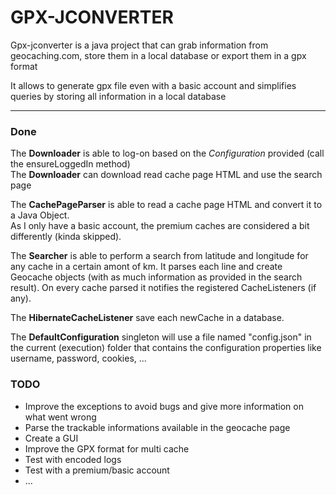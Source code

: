 # GPX-JCONVERTER
Gpx-jconverter is a java project that can grab information from geocaching.com, store them in a local database or export them in a gpx format

It allows to generate gpx file even with a basic account and simplifies queries by storing all information in a local database

---

### Done

The **Downloader** is able to log-on based on the *Configuration* provided (call the ensureLoggedIn method)<br/>
The **Downloader** can download read cache page HTML and use the search page

The **CachePageParser** is able to read a cache page HTML and convert it to a Java Object.<br/>
As I only have a basic account, the premium caches are considered a bit differently (kinda skipped).

The **Searcher** is able to perform a search from latitude and longitude for any cache in a certain amont of km. It parses each line and create Geocache objects (with as much information as provided in the search result). On every cache parsed it notifies the registered CacheListeners (if any).

The **HibernateCacheListener** save each newCache in a database.

The **DefaultConfiguration** singleton will use a file named "config.json" in the current (execution) folder that contains the configuration properties like username, password, cookies, ...

### TODO

* Improve the exceptions to avoid bugs and give more information on what went wrong
* Parse the trackable informations available in the geocache page
* Create a GUI
* Improve the GPX format for multi cache
* Test with encoded logs
* Test with a premium/basic account
* ...
